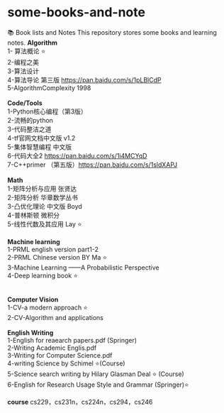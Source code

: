 # some-books-and-note
:books: Book lists and Notes
This repository stores some books and learning notes.
**Algorithm**
</br>
1- 算法概论 :star:</br>
2-编程之美</br>
3-算法设计</br>
4-算法导论 第三版 https://pan.baidu.com/s/1pLBlCdP</br>
5-AlgorithmComplexity 1998
</br>
</br>
**Code/Tools**
</br>
1-Python核心编程（第3版）</br>
2-流畅的python</br>
3-代码整洁之道</br>
4-tf官网文档中文版 v1.2</br>
5-集体智慧编程 中文版</br>
6-代码大全2 https://pan.baidu.com/s/1i4MCYqD</br>
7-C++primer （第五版）https://pan.baidu.com/s/1sldXAPJ
</br></br>
**Math**
</br>
1-矩阵分析与应用 张贤达</br>
2-矩阵分析 华章数学丛书</br>
3-凸优化理论 中文版 Boyd</br>
4-普林斯顿 微积分</br>
5-线性代数及其应用 Lay :star:
</br></br>
 **Machine learning**
 </br>
 1-PRML english version part1-2</br>
 2-PRML Chinese version BY Ma :star:</br>
 3-Machine Learning ——A Probabilistic Perspective</br>
 4-Deep learning book :star:
 </br></br>
 
 **Computer Vision**
 </br>
 1-CV-a modern approach :star:</br>
 2-CV-Algorithm and applications
 </br>
 </br>
 **English Writing**
 </br>
1-English for reaearch papers.pdf  (Springer)</br>
2-Writing Academic Englis.pdf </br>
3-Writing for Computer Science.pdf</br>
4-writing Science by Schimel :star:(Course)</br>
5-Science search writing by Hilary Glasman Deal  :star: (Course)</br>
6-English for Research Usage Style and Grammar (Springer):star:</br>

**course**
cs229，cs231n，cs224n，cs294，cs246
